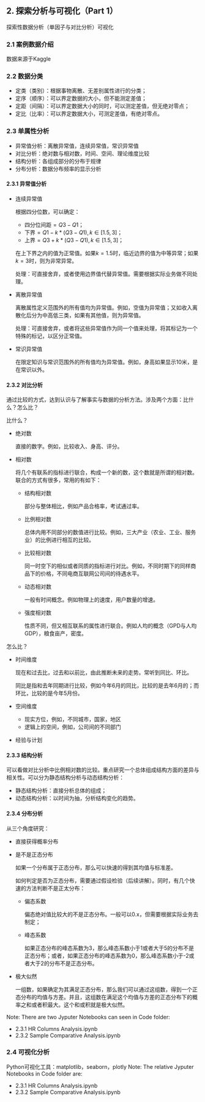 ## 2. 探索分析与可视化（Part 1）

探索性数据分析（单因子与对比分析）可视化

### 2.1 案例数据介绍
数据来源于Kaggle

### 2.2 数据分类
- 定类（类别）：根据事物离散、无差别属性进行的分类；
- 定序（顺序）：可以界定数据的大小，但不能测定差值；
- 定距（间隔）：可以界定数据大小的同时，可以测定差值，但无绝对零点；
- 定比（比率）：可以界定数据大小，可测定差值，有绝对零点。

### 2.3 单属性分析
- 异常值分析：离散异常值，连续异常值，常识异常值
- 对比分析：绝对数与相对数，时间、空间、理论维度比较
- 结构分析：各组成部分的分布于规律
- 分布分析：数据分布频率的显示分析

#### 2.3.1 异常值分析
- 连续异常值
    
    根据四分位数，可以确定：
    - 四分位间距$=Q3-Q1$；
    - 下界$=Q1 - k*(Q3-Q1), k \in [1.5, 3]$；
    - 上界$=Q3 + k*(Q3-Q1), k \in [1.5, 3]$；
    
    在上下界之内的值为正常值。如果$k=1.5$时，临近边界的值为中等异常；如果$k=3$时，则为非常异常。

    处理：可直接舍弃，或者使用边界值代替异常值。需要根据实际业务做不同处理。
- 离散异常值

    离散属性定义范围外的所有值均为异常值。例如，空值为异常值；又如收入离散化后分为中高低三类，如果有其他值，则为异常值。

    处理：可直接舍弃，或者将这些异常值作为同一个值来处理，将其标记为一个特殊的标记，以区分正常值。
- 常识异常值

    在限定知识与常识范围外的所有值均为异常值。例如，身高如果显示10米，是在常识以外。

#### 2.3.2 对比分析
通过比较的方式，达到认识与了解事实与数据的分析方法。涉及两个方面：比什么？怎么比？

比什么？
- 绝对数

    直接的数字。例如，比较收入、身高、评分。
- 相对数

    将几个有联系的指标进行联合，构成一个新的数，这个数就是所谓的相对数。联合的方式有很多，常用的有如下：
    - 结构相对数

        部分与整体相比，例如产品合格率，考试通过率。

    - 比例相对数

        总体内用不同部分的数值进行比较。例如，三大产业（农业、工业、服务业）的比例进行相互的比较。
    - 比较相对数

        同一时空下的相似或者同质的指标进行对比。例如，不同时期下的同样商品下的价格，不同电商互联网公司间的待遇水平。
    - 动态相对数

        一般有时间概念。例如物理上的速度，用户数量的增速。
    - 强度相对数

        性质不同，但又相互联系的属性进行联合。例如人均的概念（GPD与人均GDP），粮食亩产，密度。

怎么比？
- 时间维度

    现在和过去比，过去和以前比，由此推断未来的走势。常听到同比、环比。

    同比是指和去年同期进行比较，例如今年6月的同比，比较的是去年6月的；而环比，比较的是今年5月份。

- 空间维度
    - 现实方位，例如，不同城市，国家，地区
    - 逻辑上的空间，例如，公司间的不同部门

- 经验与计划

#### 2.3.3 结构分析

可以看做对比分析中比例相对数的比较。重点研究一个总体组成结构方面的差异与相关性。可以分为静态结构分析与动态结构分析：
- 静态结构分析：直接分析总体的组成；
- 动态结构分析：以时间为抽，分析结构变化的趋势。

#### 2.3.4 分布分析
从三个角度研究：
- 直接获得概率分布
- 是不是正态分布

    如果一个分布属于正态分布，那么可以快速的得到其均值与标准差。

    如何判定是否为正态分布，需要通过假设检验（后续讲解）。同时，有几个快速的方法判断不是正太分布：
    - 偏态系数
    
        偏态绝对值比较大的不是正态分布。一般可以0.x，但需要根据实际业务去制定；
    - 峰态系数
    
        如果正态分布的峰态系数为3，那么峰态系数小于1或者大于5的分布不是正态分布；或者，如果正态分布的峰态系数为0，那么峰态系数小于-2或者大于2的分布不是正态分布。

- 极大似然

    一组数，如果确定为其满足正态分布，那么我们可以通过这组数，得到一个正态分布的均值与方差。并且，这组数在满足这个均值与方差的正态分布下的概率之和或者积最大。这个和或积就是极大似然。

Note:
There are two Jyputer Notebooks can seen in Code folder:
- 2.3.1 HR Columns Analysis.ipynb
- 2.3.2 Sample Comparative Analysis.ipynb

### 2.4 可视化分析
Python可视化工具：matplotlib，seaborn，plotly
Note:
The relative Jyputer Notebooks in Code folder are:
- 2.3.1 HR Columns Analysis.ipynb
- 2.3.2 Sample Comparative Analysis.ipynb